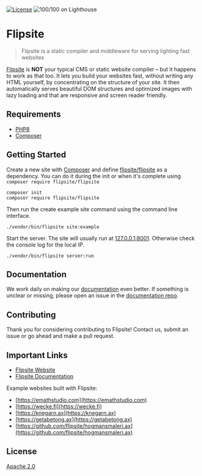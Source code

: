 [![License](https://img.shields.io/badge/License-Apache%202.0-blue.svg)](https://opensource.org/licenses/Apache-2.0)
![100/100 on Lighthouse](https://user-images.githubusercontent.com/793063/114666826-65039e80-9d07-11eb-9d67-b66da4686787.png)

# Flipsite

> Flipsite is a static compiler and middleware for serving lighting fast websites

[Flipsite](https://flipsite.io) is **NOT** your typical CMS or static website compiler – but it happens to work as that too. It lets you build your websites fast, without writing any HTML yourself, by concentrating on the structure of your site. It then automatically serves beautiful DOM structures and optimized images with lazy loading and that are responsive and screen reader friendly.

## Requirements

- [PHP8](https://www.php.net/)
- [Composer](https://getcomposer.org/)

## Getting Started

Create a new site with [Composer](https://getcomposer.org/) and define [flipsite/flipsite](https://packagist.org/packages/flipsite/flipsite) as a dependency. You can do it during the init or when it's complete using `composer require flipsite/flipsite`

```
composer init
composer require flipsite/flipsite
```

Then run the create example site command using the command line interface.
```
./vendor/bin/flipsite site:example
```

Start the server. The site will usually run at [127.0.0.1:8001](http://127.0.0.1:8001). Otherwise check the console log for the local IP.
```
./vendor/bin/flipsite server:run
```

## Documentation

We work daily on making our [documentation](https://docs.flipsite.io/) even better. If something is unclear or missing, please open an issue in the [documentation repo](https://github.com/docs.flipsite.io).

## Contributing

Thank you for considering contributing to Flipsite! Contact us, submit an issue or go ahead and make a pull request.

## Important Links

- [Flipsite Website](https://flipsite.io)
- [Flipsite Documentation](https://docs.flipsite.io/)

Example websites built with Flipsite:
- [https://emathstudio.com](https://emathstudio.com)
- [https://wecke.fi](https://wecke.fi)
- [https://knegarn.ax](https://knegarn.ax)
- [https://getabetong.ax](https://getabetong.ax)
- [https://github.com/flipsite/hogmansmaleri.ax](https://github.com/flipsite/hogmansmaleri.ax)

## License

[Apache 2.0](LICENSE)
